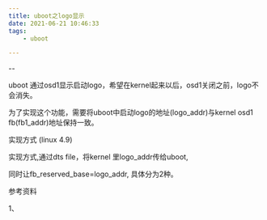 ```yaml
---
title: uboot之logo显示
date: 2021-06-21 10:46:33
tags:
	- uboot

---
```


--

uboot 通过osd1显示启动logo，希望在kernel起来以后，osd1关闭之前，logo不会消失。

为了实现这个功能，需要将uboot中启动logo的地址(logo_addr)与kernel osd1 fb(fb1_addr)地址保持一致。

实现方式 (linux 4.9)

实现方式,通过dts file，将kernel 里logo_addr传给uboot,

同时让fb_reserved_base=logo_addr, 具体分为2种。



参考资料

1、



